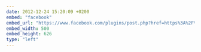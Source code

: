 ```yaml
---
date: 2012-12-24 15:20:09 +0200
embed: "facebook"
embed_url: "https://www.facebook.com/plugins/post.php?href=https%3A%2F%2Fwww.facebook.com%2Fmedia%2Fset%2F%3Fset%3Da.205953149529971.25342.192737880851498%26type%3D3&width=500"
embed_width: 500
embed_height: 626
type: "left"
---
```

